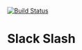 [![Build Status](https://travis-ci.org/tommi-lew/slack-slash.svg?branch=master)](https://travis-ci.org/tommi-lew/slack-slash)

# Slack Slash